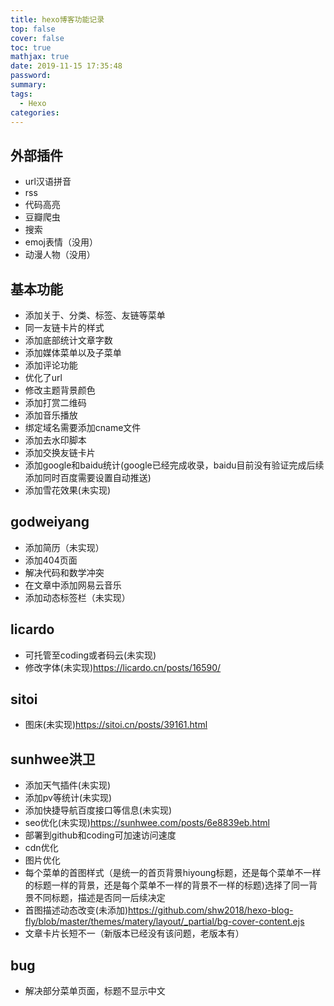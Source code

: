 ```yaml
---
title: hexo博客功能记录
top: false
cover: false
toc: true
mathjax: true
date: 2019-11-15 17:35:48
password:
summary:
tags:
  - Hexo
categories:
---
```


## 外部插件
* url汉语拼音
* rss
* 代码高亮
* 豆瓣爬虫
* 搜索
* emoj表情（没用）
* 动漫人物（没用）

## 基本功能
* 添加关于、分类、标签、友链等菜单
* 同一友链卡片的样式
* 添加底部统计文章字数
* 添加媒体菜单以及子菜单
* 添加评论功能
* 优化了url
* 修改主题背景颜色
* 添加打赏二维码
* 添加音乐播放
* 绑定域名需要添加cname文件
* 添加去水印脚本
* 添加交换友链卡片
* 添加google和baidu统计(google已经完成收录，baidu目前没有验证完成后续添加同时百度需要设置自动推送)
* 添加雪花效果(未实现)

## godweiyang
* 添加简历（未实现）
* 添加404页面
* 解决代码和数学冲突
* 在文章中添加网易云音乐
* 添加动态标签栏（未实现）

## licardo
* 可托管至coding或者码云(未实现)
* 修改字体(未实现)https://licardo.cn/posts/16590/

## sitoi
* 图床(未实现)https://sitoi.cn/posts/39161.html

## sunhwee洪卫
* 添加天气插件(未实现)
* 添加pv等统计(未实现)
* 添加快捷导航百度接口等信息(未实现)
* seo优化(未实现)https://sunhwee.com/posts/6e8839eb.html
* 部署到github和coding可加速访问速度
* cdn优化
* 图片优化
* 每个菜单的首图样式（是统一的首页背景hiyoung标题，还是每个菜单不一样的标题一样的背景，还是每个菜单不一样的背景不一样的标题)选择了同一背景不同标题，描述是否同一后续决定
* 首图描述动态改变(未添加)https://github.com/shw2018/hexo-blog-fly/blob/master/themes/matery/layout/_partial/bg-cover-content.ejs
* 文章卡片长短不一（新版本已经没有该问题，老版本有）

## bug
* 解决部分菜单页面，标题不显示中文
